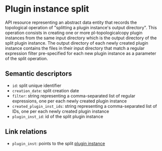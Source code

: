 # Plugin instance split

API resource representing an abstract data entity that records the topological 
operation of "splitting a plugin instance's output directory". This operation consists in 
creating one or more pl-topologicalcopy plugin instances from the same input directory 
which is the output directory of the split plugin instance. The output directory of each 
newly created plugin instance contains the files in their input directory that match a 
regular expression filter pre-specified for each new plugin instance as a parameter of 
the split operation.


## Semantic descriptors

* `id`: split unique identifier
* `creation_date`: split creation date
* `filter`: string representing a comma-separated list of regular expressions, one per 
  each newly created plugin instance
* `created_plugin_inst_ids`: string representing a comma-separated list of IDs, one per 
  each newly created plugin instance
* `plugin_inst_id`: id of the split plugin instance 


## Link relations

* `plugin_inst`: points to the split [plugin instance](plugininstance.md) 
